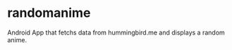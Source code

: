 randomanime
===========

Android App that fetchs data from hummingbird.me and displays a random anime.
